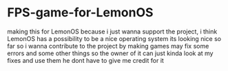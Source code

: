 # FPS-game-for-LemonOS
making this for LemonOS because i just wanna support the project, i think LemonOS has a possibility to be a nice operating system its looking nice so far so i wanna contribute to the project by making games may fix some errors and some other things so the owner of it can just kinda look at my fixes and use them he dont have to give me credit for it
